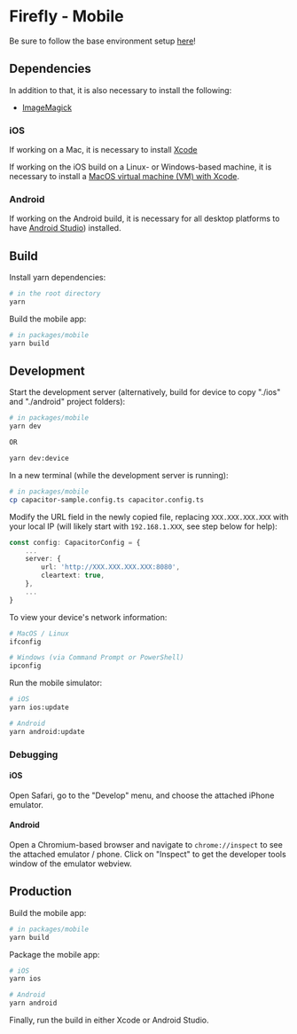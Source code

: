 # Firefly - Mobile

Be sure to follow the base environment setup [here](https://iotaledger.github.io/firefly/guides/environment-setup/)!

## Dependencies

In addition to that, it is also necessary to install the following:

- [ImageMagick](https://imagemagick.org/script/download.php)

### iOS

If working on a Mac, it is necessary to install [Xcode](https://apps.apple.com/us/app/xcode/id497799835?mt=12)

If working on the iOS build on a Linux- or Windows-based machine, it is necessary to install a [MacOS virtual machine (VM) with Xcode](https://github.com/kholia/OSX-KVM).

### Android

If working on the Android build, it is necessary for all desktop platforms to have [Android Studio](https://developer.android.com/studio/install)) installed.

## Build

Install yarn dependencies:

```bash
# in the root directory
yarn
```

Build the mobile app:

```bash
# in packages/mobile
yarn build
```

## Development

Start the development server (alternatively, build for device to copy "./ios" and "./android" project folders):

```bash
# in packages/mobile
yarn dev

OR

yarn dev:device
```

In a new terminal (while the development server is running):

```bash
# in packages/mobile
cp capacitor-sample.config.ts capacitor.config.ts
```

Modify the URL field in the newly copied file, replacing `XXX.XXX.XXX.XXX` with your local IP (will likely start with `192.168.1.XXX`, see step below for help):

```typescript
const config: CapacitorConfig = {
    ...
    server: {
        url: 'http://XXX.XXX.XXX.XXX:8080',
        cleartext: true,
    },
    ...
}
```

To view your device's network information:

```bash
# MacOS / Linux
ifconfig

# Windows (via Command Prompt or PowerShell)
ipconfig
```

Run the mobile simulator:

```bash
# iOS
yarn ios:update

# Android
yarn android:update
```

### Debugging

#### iOS

Open Safari, go to the "Develop" menu, and choose the attached iPhone emulator.

#### Android

Open a Chromium-based browser and navigate to `chrome://inspect` to see the attached emulator / phone. Click on "Inspect" to get the developer tools window of the emulator webview.

## Production

Build the mobile app:

```bash
# in packages/mobile
yarn build
```

Package the mobile app:

```bash
# iOS
yarn ios

# Android
yarn android
```

Finally, run the build in either Xcode or Android Studio.
